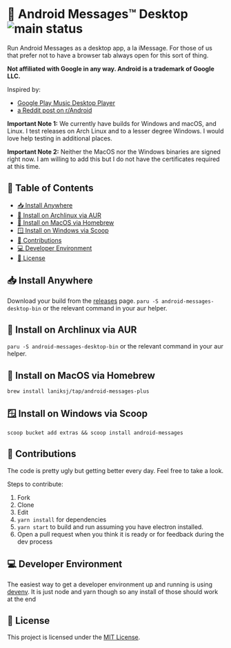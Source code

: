 # 💬 Android Messages™ Desktop ![main status](https://github.com/LanikSJ/android-messages-desktop/actions/workflows/main.yml/badge.svg)

Run Android Messages as a desktop app, a la iMessage. For those of us that prefer not to have a browser tab always open for this sort of thing.

**Not affiliated with Google in any way. Android is a trademark of Google LLC.**

Inspired by:

- [Google Play Music Desktop Player](https://github.com/MarshallOfSound/Google-Play-Music-Desktop-Player-UNOFFICIAL-)
- [a Reddit post on r/Android](https://www.reddit.com/r/Android/comments/8shv6q/web_messages/e106a8r/)

**Important Note 1:** We currently have builds for Windows and macOS, and Linux. I test releases on Arch Linux and to a lesser degree Windows. I would love help testing in additional places.

**Important Note 2:** Neither the MacOS nor the Windows binaries are signed right now. I am willing to add this but I do not have the certificates required at this time.

## 📑 Table of Contents

- [📥 Install Anywhere](#-install-anywhere)
- [🐧 Install on Archlinux via AUR](#-install-on-archlinux-via-aur)
- [🍏 Install on MacOS via Homebrew](#-install-on-macos-via-homebrew)
- [🪟 Install on Windows via Scoop](#-install-on-windows-via-scoop)
- [🤝 Contributions](#-contributions)
- [💻 Developer Environment](#-developer-environment)
- [📄 License](#-license)

## 📥 Install Anywhere

Download your build from the [releases](https://github.com/LanikSJ/android-messages-desktop/releases/latest) page.
`paru -S android-messages-desktop-bin` or the relevant command in your aur helper.

## 🐧 Install on Archlinux via AUR

`paru -S android-messages-desktop-bin` or the relevant command in your aur helper.

## 🍏 Install on MacOS via Homebrew

`brew install laniksj/tap/android-messages-plus`

## 🪟 Install on Windows via Scoop

`scoop bucket add extras && scoop install android-messages`

## 🤝 Contributions

The code is pretty ugly but getting better every day. Feel free to take a look.

Steps to contribute:

1. Fork
2. Clone
3. Edit
4. `yarn install` for dependencies
5. `yarn start` to build and run assuming you have electron installed.
6. Open a pull request when you think it is ready or for feedback during the dev process

## 💻 Developer Environment

The easiest way to get a developer environment up and running is using [devenv](https://devenv.sh).
It is just node and yarn though so any install of those should work at the end

## 📄 License

This project is licensed under the [MIT License](https://opensource.org/licenses/MIT).
